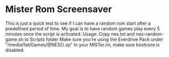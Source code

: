 # Mister Rom Screensaver
This is just a quick test to see if I can have a random rom start after a predefined period of time. My goal is to have random games play every 5 minutes once the script is activated.
Usage:
Copy nes.txt and nes-random-game.sh to Scripts folder
Make sure you're using the Everdrive Pack under "/media/fat/Games/@NES{}.zp"
In your MISTer.ini, make sure bootcore is disabled.
